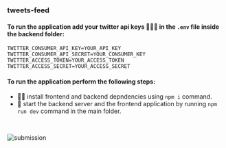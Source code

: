 ### tweets-feed

#### To run the application add your twitter api keys 🕵🏻‍♀️ in the ```.env``` file inside the backend folder:
```
TWITTER_CONSUMER_API_KEY=YOUR_API_KEY
TWITTER_CONSUMER_API_SECRET=YOUR_CONSUMER_KEY
TWITTER_ACCESS_TOKEN=YOUR_ACCESS_TOKEN
TWITTER_ACCESS_SECRET=YOUR_ACCESS_SECRET 
```

#### To run the application perform the following steps:
* 👩‍💻 install frontend and backend depndencies using ```npm i``` command. <br>
* 🚀 start the backend server and the frontend application by running ```npm run dev``` command in the main folder.
<br>

![submission](https://user-images.githubusercontent.com/17153660/141660823-8688144a-f09f-4c2d-adfd-e414e8e37f2a.gif)
